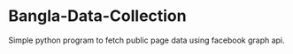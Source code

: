 # Bangla-Data-Collection
Simple python program to fetch public page data using facebook graph api. 
